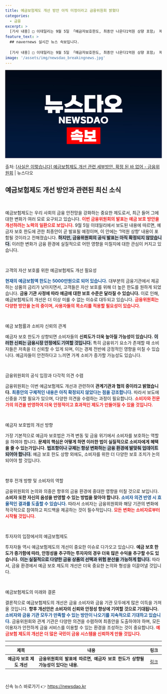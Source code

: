 ```yaml
---
title: 예금보험제도 개선 방안 아직 미정이라고 금융위원회 밝혔다
categories:
  - 금융
excerpt: >
  [기사 내용] □ 이데일리는 9월 5일 「예금자보호한도, 최종안 나온다1억원 상향 포함」 제하의 기사에서 예…
feature_text: >
  ## navernews 실시간 뉴스 속보입니다.

  [기사 내용] □ 이데일리는 9월 5일 「예금자보호한도, 최종안 나온다1억원 상향 포함」 제하의 기사에서 예…
image: '/assets/img/newsdao_breakingnews.jpg'
---
```


![뉴스다오 속보](/assets/img/newsdao_breakingnews.jpg)

<p>출처: <a href="https://newsdao.kr/1823" rel="dofollow">[사실은 이렇습니다] 예금보험제도 개선 관련 세부방안, 확정 된 바 없어 - 금융위원회</a> | 뉴스다오</p>

<h2 data-ke-size="size26">예금보험제도 개선 방안과 관련된 최신 소식</h2>

<p data-ke-size="size16">&nbsp;</p>

예금보험제도는 우리 사회의 금융 안전망을 강화하는 중요한 제도로서, 최근 들어 그에 대한 변화가 여러 모로 요구되고 있습니다. <b><span style="color: #ee2323;">이번 금융위원회의 발표는 예금 보호 방안을 개선하려는 노력의 일환으로 보입니다.</span></b> 9월 5일 이데일리에서 보도된 내용에 따르면, 예금자 보호 한도에 관한 최종안이 곧 발표될 예정이며, 이 안에는 ‘1억원 상향’ 내용이 포함될 것이라고 전해졌습니다. <b><span style="background-color: #21538527;">하지만, 금융위원회의 공식 발표는 아직 확정되지 않았습니다.</span></b> 이러한 변화가 금융 환경에 실질적으로 어떤 영향을 미칠지에 대한 관심이 커지고 있습니다.

<p data-ke-size="size16">&nbsp;</p>

고객의 자산 보호를 위한 예금보험제도 개선 필요성

<b><span style="color: #1a5490;">현재의 예금보험액 한도는 5000만원으로 되어 있습니다.</span></b> 대부분의 금융기관에서 제공하는 상품의 금리가 낮아지면서, 고객들은 자산 보호를 위해 더 높은 한도를 원하게 되었습니다. <b>금융 기관 사정에 따라 예금에 대한 보호 수준은 달라질 수 있습니다.</b> 이로 인해, 예금보험제도의 개선은 더 이상 미룰 수 없는 이슈로 대두되고 있습니다. <b><span style="color: #ee2323;">금융위원회는 다양한 방안을 논의 중이며, 사용자들의 목소리를 적용할 필요성이 있습니다.</span></b>

<p data-ke-size="size16">&nbsp;</p>

예금 보험률과 소비자 신뢰의 관계

예금자 보호 한도가 상향되면 소비자들의 <b>신뢰도가 더욱 높아질 가능성이 있습니다.</b> <b><span style="background-color: #21538527;">이러한 신뢰는 금융시장 안정에도 기여할 것입니다.</span></b> 특히 금융위기 요소가 존재할 때 소비자들은 저축을 더 신뢰할 수 있게 되며, 이는 경제 전반에 긍정적인 영향을 미칠 수 있습니다. 예금자들이 안전하다고 느끼면 가계 소비가 증가할 가능성도 있습니다.

<p data-ke-size="size16">&nbsp;</p>

금융위원회의 공식 입장과 다각적 의견 수렴

금융위원회는 이번 예금보험제도 개선과 관련하여 <b>관계기관과 협의 중이라고 밝혔습니다.</b> <b><span style="color: #1a5490;">최종안의 구체적인 내용은 아직 확정되지 않았다는 점을 강조합니다.</span></b> 따라서 보도에 신중을 기할 필요가 있으며, 다양한 의견을 수렴하는 과정이 필요합니다. <b><span style="color: #ee2323;">소비자와 전문가의 의견을 반영하여 더욱 안정적이고 효과적인 제도가 만들어질 수 있을 것입니다.</span></b>

<p data-ke-size="size16">&nbsp;</p>

예금자 보호법의 개선 방향

가장 기본적으로 예금자 보호법은 가격 변동 및 금융 위기에서 소비자를 보호하는 역할을 하여야 합니다. <b>문제의 핵심은 어떻게 하면 이러한 법이 실질적으로 소비자에게 혜택을 줄 수 있는가입니다.</b> <b><span style="background-color: #21538527;">법조항이나 규제는 항상 변화하는 금융 환경에 발맞춰 업데이트되어야 합니다.</span></b> 예금 보호 한도 상향 외에도, 소비자를 위한 더 다양한 보호 조치가 논의되어야 할 것입니다.

<p data-ke-size="size16">&nbsp;</p>

향후 전개 방향 및 소비자의 역할

금융위원회의 논의와 의중은 향후의 금융 환경에 중대한 영향을 미칠 것으로 보입니다. <b>소비자 또한 자신의 음성을 반영할 수 있는 방법을 찾아야 합니다.</b> <b><span style="color: #1a5490;">소비자 의견 반영 시 효율적인 결과를 도출할 수 있습니다.</span></b> 따라서 소비자는 금융위원회와 해당 기관의 변화에 적극적으로 참여하고 피드백을 제공하는 것이 필수적입니다. <b><span style="color: #ee2323;">모든 변화는 소비자로부터 시작될 것입니다.</span></b>

<p data-ke-size="size16">&nbsp;</p>

투자자의 입장에서의 예금보험제도

투자자들 역시 예금보험제도의 개선이 중요한 이슈로 다가오고 있습니다. <b>예금 보호 한도가 증가함에 따라, 안정성을 추구하는 투자자의 경우 더욱 많은 수익을 추구할 수도 있습니다.</b> <b><span style="background-color: #21538527;">이는 실질적으로 다양한 금융 상품의 선택과 위험 분산을 가능하게 합니다.</span></b> 따라서, 금융 환경에서 예금 보호 제도의 개선은 더욱 중요한 논의와 형성을 이끌어낼 것입니다.

<p data-ke-size="size16">&nbsp;</p>

예금보험제도의 미래와 결론

결론적으로 예금보험제도의 개선은 금융 소비자와 금융 기관 모두에게 많은 이득을 가져올 것입니다. <b>향후 개선안은 소비자의 신뢰와 안정성 향상에 기여할 것으로 기대됩니다.</b> <b><span style="color: #1a5490;">소비자와 금융 기관 모두가 만족할 수 있는 방안이 나오기를 지속적으로 기대하고 있습니다.</span></b> 금융위원회와 관계 기관은 다양한 의견을 수렴하여 최종안을 도출하여야 하며, 모든 이용자가 안전하게 금융 서비스를 이용할 수 있는 환경을 조성하는 것이 중요합니다. <b><span style="color: #ee2323;">예금보험 제도의 개선은 더 많은 국민이 금융 시스템을 신뢰하게 만들 것입니다.</span></b>

<hr>

<table style="width: 100%; table-layout: fixed;">
  <thead>
    <tr>
      <th style="width: 20%;"><b>제목</b></th>
      <th style="width: 70%;"><b>내용</b></th>
      <th style="width: 10%;"><b>링크</b></th>
    </tr>
  </thead>
  <tbody>
    <tr>
      <td style="text-align: center; height: 17px;"><b>예금자 보호 제도 개선</b></td>
      <td style="text-align: justify; "><b>금융위원회의 발표에 따르면, 예금자 보호 한도가 상향될 가능성이 있다는 내용.</b></td>
      <td style="text-align: center; "><a href="https://newsdao.kr/1823">링크</a></td>
    </tr>
  </tbody>
</table>

<p data-ke-size="size16">&nbsp;</p> 

신속 뉴스 바로가기 👉 <a href="https://newsdao.kr" rel="dofollow">https://newsdao.kr</a>


